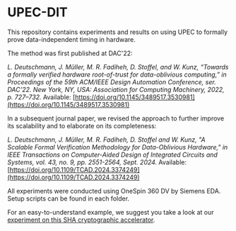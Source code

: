# UPEC-DIT
This repository contains experiments and results on using UPEC to formally prove data-independent timing in hardware.

The method was first published at DAC'22: 

*L. Deutschmann, J. Müller, M. R. Fadiheh, D. Stoffel, and W. Kunz, “Towards a formally verified hardware root-of-trust for data-oblivious computing,” in Proceedings of the 59th ACM/IEEE Design Automation Conference, ser. DAC’22. New York, NY, USA: Association for Computing Machinery, 2022, p. 727–732.* Available: [https://doi.org/10.1145/3489517.3530981](https://doi.org/10.1145/3489517.3530981)

In a subsequent journal paper, we revised the approach to further improve its scalability and to elaborate on its completeness:

*L. Deutschmann, J. Müller, M. R. Fadiheh, D. Stoffel and W. Kunz, "A Scalable Formal Verification Methodology for Data-Oblivious Hardware," in IEEE Transactions on Computer-Aided Design of Integrated Circuits and Systems, vol. 43, no. 9, pp. 2551-2564, Sept. 2024.* Available: [https://doi.org/10.1109/TCAD.2024.3374249](https://doi.org/10.1109/TCAD.2024.3374249)

All experiments were conducted using OneSpin 360 DV by Siemens EDA. 
Setup scripts can be found in each folder.

For an easy-to-understand example, we suggest you take a look at our [experiment on this SHA cryptographic accelerator](https://github.com/RPTU-EIS/UPEC-DIT/blob/master/examples/functional-units/SHA-Cores/sha512_dit.sva).
